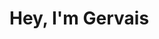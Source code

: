 
<h1 align="">Hey, I'm Gervais</h1>
<br/>
<!-- <a href="https://amgervais.me">👉 See my works here ---</a> -->

